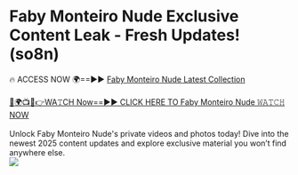# Faby Monteiro Nude Exclusive Content Leak - Fresh Updates! (so8n)

🔥 ACCESS NOW 🌍==►► <a href="https://tinyurl.com/yc657z5k" rel="nofollow">Faby Monteiro Nude Latest Collection</a>
<br><br>
[🔴🌍📺📱👉WA𝚃CH Now==►► CLICK HERE TO Faby Monteiro Nude 𝚆𝙰𝚃𝙲𝙷 NOW](https://tinyurl.com/yc657z5k)
<br><br>
Unlock Faby Monteiro Nude's private videos and photos today! Dive into the newest 2025 content updates and explore exclusive material you won’t find anywhere else.
<br>
<a href="https://tinyurl.com/yc657z5k" rel="nofollow" data-target="animated-image.originalLink"><img src="https://camo.githubusercontent.com/8a4f000d20f83aca3bf7ec5f350d767afa0574a8a352519fd8cfa583a6f93a33/68747470733a2f2f692e696d6775722e636f6d2f644a486b345a712e676966" data-canonical-src="https://i.imgur.com/dJHk4Zq.gif" style="max-width: 100%; display: inline-block;" data-target="animated-image.originalImage"></a>
<br>
